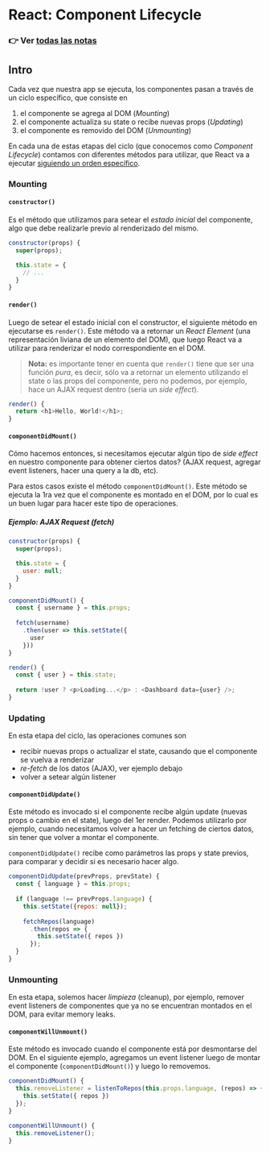 # React: Component Lifecycle

### 👉 Ver [todas las notas](https://github.com/undefinedschool/notes)

## Intro

Cada vez que nuestra app se ejecuta, los componentes pasan a través de un ciclo específico, que consiste en

1. el componente se agrega al DOM (_Mounting_)
2. el componente actualiza su state o recibe nuevas props (_Updating_)
3. el componente es removido del DOM (_Unmounting_)

En cada una de estas etapas del ciclo (que conocemos como _Component Lifecycle_) contamos con diferentes métodos para utilizar, que React va a ejecutar [siguiendo un orden específico](https://reactjs.org/docs/react-component.html#the-component-lifecycle).

### Mounting

#### `constructor()`

Es el método que utilizamos para setear el _estado inicial_ del componente, algo que debe realizarle previo al renderizado del mismo.

```js
constructor(props) {
  super(props);

  this.state = {
    // ...
  }
}
```

#### `render()`

Luego de setear el estado inicial con el constructor, el siguiente método en ejecutarse es `render()`. Este método va a retornar un _React Element_ (una representación liviana de un elemento del DOM), que luego React va a utilizar para renderizar el nodo correspondiente en el DOM.

> **Nota:** es importante tener en cuenta que `render()` tiene que ser una función _pura_, es decir, sólo va a retornar un elemento utilizando el state o las props del componente, pero no podemos, por ejemplo, hace un AJAX request dentro (sería un _side effect_).

```js
render() {
  return <h1>Hello, World!</h1>;
}
```

#### `componentDidMount()`

Cómo hacemos entonces, si necesitamos ejecutar algún tipo de _side effect_ en nuestro componente para obtener ciertos datos? (AJAX request, agregar event listeners, hacer una query a la db, etc).

Para estos casos existe el método `componentDidMount()`. Este método se ejecuta la 1ra vez que el componente es montado en el DOM, por lo cual es un buen lugar para hacer este tipo de operaciones.

##### Ejemplo: AJAX Request (fetch)

```js
constructor(props) {
  super(props);

  this.state = {
    user: null;
  }
}

componentDidMount() {
  const { username } = this.props;
  
  fetch(username)
    .then(user => this.setState({
      user
    }))
}

render() {
  const { user } = this.state;
  
  return !user ? <p>Loading...</p> : <Dashboard data={user} />;
}
```

### Updating

En esta etapa del ciclo, las operaciones comunes son

- recibir nuevas props o actualizar el state, causando que el componente se vuelva a renderizar
- _re-fetch_ de los datos (AJAX), ver ejemplo debajo
- volver a setear algún listener

#### `componentDidUpdate()`

Este método es invocado si el componente recibe algún update (nuevas props o cambio en el state), luego del 1er render. Podemos utilizarlo por ejemplo, cuando necesitamos volver a hacer un fetching de ciertos datos, sin tener que volver a montar el componente.

`componentDidUpdate()` recibe como parámetros las props y state previos, para comparar y decidir si es necesario hacer algo.

```js
componentDidUpdate(prevProps, prevState) {
  const { language } = this.props;
  
  if (language !== prevProps.language) {
    this.setState({repos: null});
  
    fetchRepos(language)
      .then(repos => {
        this.setState({ repos })
      });
  }
}
```

### Unmounting

En esta etapa, solemos hacer _limpieza_ (cleanup), por ejemplo, remover event listeners de componentes que ya no se encuentran montados en el DOM, para evitar memory leaks.

#### `componentWillUnmount()`

Este método es invocado cuando el componente está por desmontarse del DOM. En el siguiente ejemplo, agregamos un event listener luego de montar el componente (`componentDidMount()`) y luego lo removemos.

```js
componentDidMount() {
  this.removeListener = listenToRepos(this.props.language, (repos) => {
    this.setState({ repos })
  });
}

componentWillUnmount() {
  this.removeListener();
}
```
